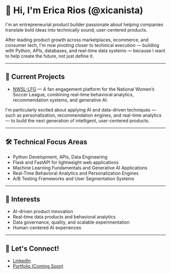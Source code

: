 # 👋 Hi, I'm Erica Rios (@xicanista)

I'm an entrepreneurial product builder passionate about helping companies translate bold ideas into technically sound, user-centered products.

After leading product growth across marketplaces, ecommerce, and consumer tech, I'm now pivoting closer to technical execution — building with Python, APIs, databases, and real-time data systems — because I want to help create the future, not just define it.

---

## 🚀 Current Projects
- [NWSL-LFG](https://github.com/xicanista/NWSL-LFG) — A fan engagement platform for the National Women’s Soccer League, combining real-time behavioral analytics, recommendation systems, and generative AI.

I'm particularly excited about applying AI and data-driven techniques — such as personalization, recommendation engines, and real-time analytics — to build the next generation of intelligent, user-centered products.

---

## 🛠️ Technical Focus Areas
- Python Development, APIs, Data Engineering
- Flask and FastAPI for lightweight web applications
- Machine Learning Fundamentals and Generative AI Applications
- Real-Time Behavioral Analytics and Personalization Engines
- A/B Testing Frameworks and User Segmentation Systems

---

## 🎯 Interests
- AI-driven product innovation
- Real-time data products and behavioral analytics
- Data governance, quality, and scalable experimentation
- Human-centered AI experiences

---

## 🤝 Let's Connect!
- [LinkedIn](https://linkedin.com/in/YOUR-LINKEDIN-HERE)
- [Portfolio (Coming Soon)](https://ericarios.com)


